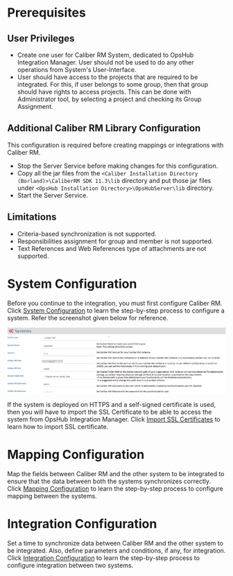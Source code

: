 # Prerequisites

## User Privileges

* Create one user for Caliber RM System, dedicated to OpsHub Integration Manager. User should not be used to do any other operations from System's User-Interface.
* User should have access to the projects that are required to be integrated. For this, if user belongs to some group, then that group should have rights to access projects. This can be done with Administrator tool, by selecting a project and checking its Group Assignment.

## Additional Caliber RM Library Configuration

This configuration is required before creating mappings or integrations with Caliber RM.

* Stop the Server Service before making changes for this configuration.
* Copy all the jar files from the `<Caliber Installation Directory (Borland)>\CaliberRM SDK 11.3\lib` directory and put those jar files under `<OpsHub Installation Directory>\OpsHubServer\lib` directory.
* Start the Server Service.

## Limitations

* Criteria-based synchronization is not supported.
* Responsibilities assignment for group and member is not supported.
* Text References and Web References type of attachments are not supported.


# System Configuration

Before you continue to the integration, you must first configure Caliber RM. Click [System Configuration](../integrate/system-configuration.md) to learn the step-by-step process to configure a system. Refer the screenshot given below for reference.

<p align="center">
  <img src="../assets/Caliber_RM_Image_1a.png" />
</p>

If the system is deployed on HTTPS and a self-signed certificate is used, then you will have to import the SSL Certificate to be able to access the system from OpsHub Integration Manager. Click [Import SSL Certificates](../getting-started/ssl-certificate-configuration.md) to learn how to import SSL certificate.


# Mapping Configuration

Map the fields between Caliber RM and the other system to be integrated to ensure that the data between both the systems synchronizes correctly.  
Click [Mapping Configuration](../integrate/mapping-configuration.md) to learn the step-by-step process to configure mapping between the systems.


# Integration Configuration

Set a time to synchronize data between Caliber RM and the other system to be integrated. Also, define parameters and conditions, if any, for integration.  
Click [Integration Configuration](../integrate/integration-configuration.md) to learn the step-by-step process to configure integration between two systems.
